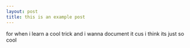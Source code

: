 ```yaml
---
layout: post
title: this is an example post
---
```


for when i learn a cool trick and i wanna document it cus i think its just so cool
